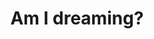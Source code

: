 ---
title: "Am I dreaming?"
linked:
  - _tasks/write-down-your-dreams.md
  - _quotes/all-that-we-see-or-seem-is-but-a-dream-within-a-dream.md
tags:
  - A new day
  - Lucid Dreaming
  - Reality Check
---
